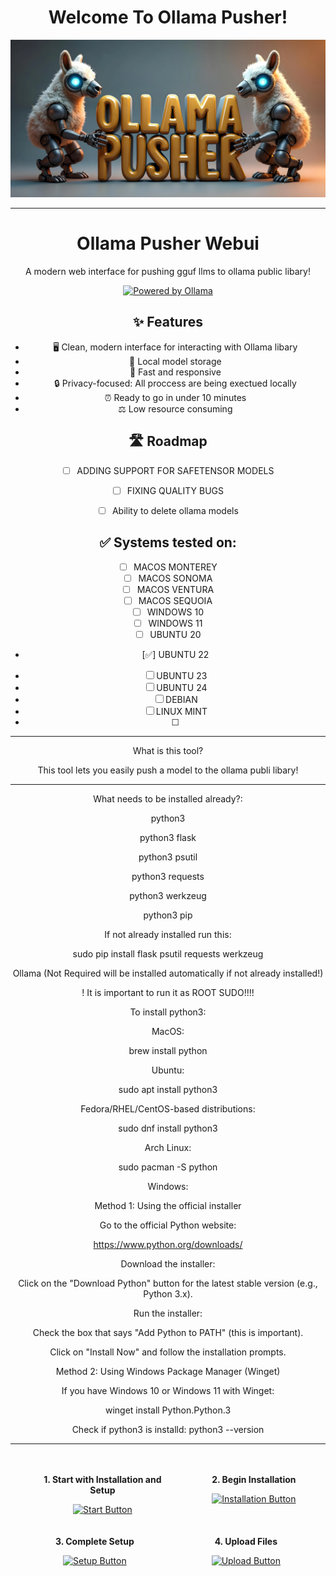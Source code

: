 <div align="center">
  <h1>Welcome To Ollama Pusher!</h1>
  <img src="https://raw.githubusercontent.com/FOUNDATION-AI-BASED/ollama-pusher/refs/heads/main/templates/ollama-pusher.webp" alt="Alt text" width="800">
</div>

<div align="center">
  
******************************************************************************************************************

<h1 align="center">Ollama Pusher Webui</h1>
<p align="center">A modern web interface for pushing gguf llms to ollama public libary!</p>

<p align="center">
  <a href="https://ollama.ai">
    <img src="https://img.shields.io/badge/Powered%20by-Ollama-blue?style=flat-square" alt="Powered by Ollama">
  </a>
</p>


## ✨ Features

- 🖥️ Clean, modern interface for interacting with Ollama libary
- 💾 Local model storage
- 🚀 Fast and responsive
- 🔒 Privacy-focused: All proccess are being exectued locally
- ⏰ Ready to go in under 10 minutes
- ⚖️ Low resource consuming


## 🛣️ Roadmap

- [ ] ADDING SUPPORT FOR SAFETENSOR MODELS
- [ ] FIXING QUALITY BUGS
- [ ] Ability to delete ollama models



## ✅ Systems tested on:

- [ ] MACOS MONTEREY
- [ ] MACOS SONOMA
- [ ] MACOS VENTURA
- [ ] MACOS SEQUOIA
- [ ] WINDOWS 10
- [ ] WINDOWS 11
- [ ] UBUNTU 20
- [✅] UBUNTU 22
- [ ] UBUNTU 23
- [ ] UBUNTU 24
- [ ] DEBIAN
- [ ] LINUX MINT
- [ ] 


******************************************************************************************************************

What is this tool?

This tool lets you easily push a model to the ollama publi libary!


******************************************************************************************************************


What needs to be installed already?:

python3

python3 flask

python3 psutil

python3 requests

python3 werkzeug

python3 pip

If not already installed run this:

sudo pip install flask psutil requests werkzeug

Ollama (Not Required will be installed automatically if not already installed!)

! It is important to run it as ROOT SUDO!!!!

To install python3:

MacOS:

brew install python

Ubuntu:

sudo apt install python3

Fedora/RHEL/CentOS-based distributions:

sudo dnf install python3

Arch Linux:

sudo pacman -S python


Windows:

Method 1: Using the official installer

Go to the official Python website:

https://www.python.org/downloads/

Download the installer:

Click on the "Download Python" button for the latest stable version (e.g., Python 3.x).

Run the installer:

Check the box that says "Add Python to PATH" (this is important).

Click on "Install Now" and follow the installation prompts.

Method 2: Using Windows Package Manager (Winget)

If you have Windows 10 or Windows 11 with Winget:

winget install Python.Python.3


Check if python3 is installd: python3 --version


******************************************************************************************************************
</div>

<div align="center" style="display: flex; justify-content: space-around; flex-wrap: wrap; gap: 20px; padding: 20px;">
  <div style="text-align: center; max-width: 200px;">
    <p><strong>1. Start with Installation and Setup</strong></p>
    <a href="https://github.com/FOUNDATION-AI-BASED/ollama-pusher/blob/main/README-INSTALLATION.MD">
      <img src="https://img.shields.io/badge/Start-green?style=for-the-badge&logo=github" alt="Start Button">
    </a>
  </div>
  
  <div style="text-align: center; max-width: 200px;">
    <p><strong>2. Begin Installation</strong></p>
    <a href="https://github.com/FOUNDATION-AI-BASED/ollama-pusher/blob/main/README-INSTALLATION.MD">
      <img src="https://img.shields.io/badge/Installation-blue?style=for-the-badge&logo=github" alt="Installation Button">
    </a>
  </div>
  
  <div style="text-align: center; max-width: 200px;">
    <p><strong>3. Complete Setup</strong></p>
    <a href="https://github.com/FOUNDATION-AI-BASED/ollama-pusher/blob/main/README-SETUP.MD">
      <img src="https://img.shields.io/badge/Setup-orange?style=for-the-badge&logo=github" alt="Setup Button">
    </a>
  </div>
  
  <div style="text-align: center; max-width: 200px;">
    <p><strong>4. Upload Files</strong></p>
    <a href="https://github.com/FOUNDATION-AI-BASED/ollama-pusher/blob/main/README-UPLOAD.MD">
      <img src="https://img.shields.io/badge/Upload-red?style=for-the-badge&logo=github" alt="Upload Button">
    </a>
  </div>
</div>
